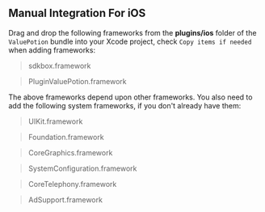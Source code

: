 ## Manual Integration For iOS
Drag and drop the following frameworks from the __plugins/ios__ folder of the `ValuePotion` bundle into your Xcode project, check `Copy items if needed` when adding frameworks:

> sdkbox.framework

> PluginValuePotion.framework

The above frameworks depend upon other frameworks. You also need to add the following system frameworks, if you don't already have them:

> UIKit.framework

> Foundation.framework

> CoreGraphics.framework

> SystemConfiguration.framework

> CoreTelephony.framework

> AdSupport.framework
